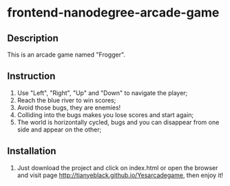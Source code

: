 frontend-nanodegree-arcade-game
===============================

Description
-----------
This is an arcade game named "Frogger".

Instruction
-----------
1. Use "Left", "Right", "Up" and "Down" to navigate the player;
2. Reach the blue river to win scores;
3. Avoid those bugs, they are enemies!
4. Colliding into the bugs makes you lose scores and start again;
5. The world is horizontally cycled, bugs and you can disappear from one side and appear on the other;

Installation
------------
1. Just download the project and click on index.html or open the browser and visit page http://tianyeblack.github.io/Yesarcadegame, then enjoy it!
